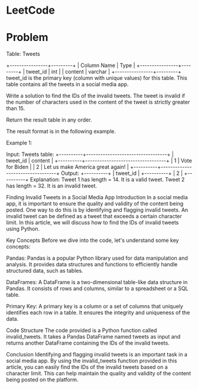 # LeetCode

# Problem
Table: Tweets

+----------------+---------+
| Column Name    | Type    |
+----------------+---------+
| tweet_id       | int     |
| content        | varchar |
+----------------+---------+
tweet_id is the primary key (column with unique values) for this table.
This table contains all the tweets in a social media app.
 

Write a solution to find the IDs of the invalid tweets. The tweet is invalid if the number of characters used in the content of the tweet is strictly greater than 15.

Return the result table in any order.

The result format is in the following example.

 

Example 1:

Input: 
Tweets table:
+----------+----------------------------------+
| tweet_id | content                          |
+----------+----------------------------------+
| 1        | Vote for Biden                   |
| 2        | Let us make America great again! |
+----------+----------------------------------+
Output: 
+----------+
| tweet_id |
+----------+
| 2        |
+----------+
Explanation: 
Tweet 1 has length = 14. It is a valid tweet.
Tweet 2 has length = 32. It is an invalid tweet.


Finding Invalid Tweets in a Social Media App
Introduction
In a social media app, it is important to ensure the quality and validity of the content being posted. One way to do this is by identifying and flagging invalid tweets. An invalid tweet can be defined as a tweet that exceeds a certain character limit. In this article, we will discuss how to find the IDs of invalid tweets using Python.

Key Concepts
Before we dive into the code, let's understand some key concepts:

Pandas: Pandas is a popular Python library used for data manipulation and analysis. It provides data structures and functions to efficiently handle structured data, such as tables.

DataFrames: A DataFrame is a two-dimensional table-like data structure in Pandas. It consists of rows and columns, similar to a spreadsheet or a SQL table.

Primary Key: A primary key is a column or a set of columns that uniquely identifies each row in a table. It ensures the integrity and uniqueness of the data.

Code Structure
The code provided is a Python function called invalid_tweets. It takes a Pandas DataFrame named tweets as input and returns another DataFrame containing the IDs of the invalid tweets.

Conclusion
Identifying and flagging invalid tweets is an important task in a social media app. By using the invalid_tweets function provided in this article, you can easily find the IDs of the invalid tweets based on a character limit. This can help maintain the quality and validity of the content being posted on the platform.